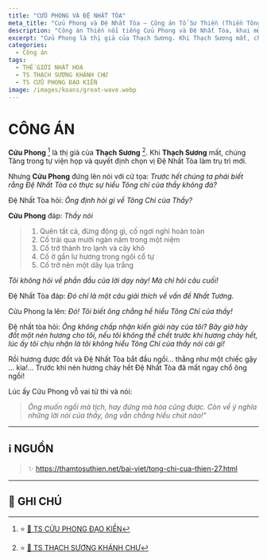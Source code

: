 ```yaml
---
title: "CỬU PHONG VÀ ĐỆ NHẤT TÒA"
meta_title: "Cửu Phong và Đệ Nhất Tòa – Công án Tổ Sư Thiền (Thiền Tông)"
description: "Công án Thiền nổi tiếng Cửu Phong và Đệ Nhất Tòa, khai mở ý nghĩa sâu xa trong truyền thống Tổ Sư Thiền (Thiền Tông)"
excerpt: "Cửu Phong là thị giả của Thạch Sương. Khi Thạch Sương mất, chúng Tăng trong tự viện họp và quyết định chọn vị Đệ Nhất Tòa làm trụ trì mới."
categories:
  - Công án
tags:
  - THẾ GIỚI NHẤT HOA
  - TS THẠCH SƯƠNG KHÁNH CHƯ
  - TS CỬU PHONG ĐẠO KIỀN
image: /images/koans/great-wave.webp
---
```


# CÔNG ÁN

**Cửu Phong** [^1] là thị giả của **Thạch Sương** [^2].
Khi **Thạch Sương** mất, chúng Tăng trong tự viện họp và quyết định chọn vị Đệ Nhất Tòa làm trụ trì mới.

Nhưng **Cửu Phong** đứng lên nói với cử tọa: _Trước hết chúng ta phải biết rằng Đệ Nhất Tòa có thực sự hiểu Tông chỉ của thầy không đả?_

Đệ Nhất Tòa hỏi: _Ông định hỏi gì về Tông Chỉ của Thầy?_

**Cửu Phong** đáp: _Thầy nói_

> 1. Quên tất cả, đừng động gì, cố ngơi nghỉ hoàn toàn
> 2. Cố trải qua mười ngàn năm trong một niệm
> 3. Cố trở thành tro lạnh và cây khô
> 4. Cố ở gần lư hương trong ngôi cổ tự
> 5. Cố trở nên một dãy lụa trắng

_Tôi không hỏi về phần đầu của lời dạy này! Mà chỉ hỏi câu cuối!_

Đệ Nhất Tòa đáp: _Đó chỉ là một câu giải thích về vấn đề Nhất Tướng._

Cửu Phong la lên: _Đó! Tôi biết ông chẳng hề hiểu Tông Chỉ của thầy!_

Đệ nhất tòa hỏi: _Ông không chấp nhận kiến giải này của tôi? Bây giờ hãy đốt một nén hương cho tôi, nếu tôi không thể chết trước khi hương cháy hết, lúc ấy tôi chịu nhận là tôi không hiểu Tông Chỉ của thầy nói cái gì!_

Rồi hương được đốt và Đệ Nhất Tòa bắt đầu ngồi... thẳng như một chiếc gậy ... kìa!...
Trước khi nén hương cháy hết Đệ Nhất Tòa đã mất ngay chổ ông ngồi!

Lúc ấy Cửu Phong vỗ vai tử thi và nói:

> _Ông muốn ngồi mà tịch, hay đứng mà hóa cũng được.
> Còn về ý nghĩa những lời nói của thầy, ông vẫn chẳng hiểu chút nào!"_

<hr class="blog-rule" />

## ℹ️ NGUỒN

> ✨ https://thamtosuthien.net/bai-viet/tong-chi-cua-thien-27.html

<hr class="blog-rule" />

## 📌 GHI CHÚ

[^1]: ⭐️ <a href="/masters/Jiufeng-Daoqian" target="_blank">🔗 TS CỬU PHONG ĐẠO KIỀN</a>

[^2]: ⭐️ <a href="/masters/Shishuang-Qingzhu" target="_blank">🔗 TS THẠCH SƯƠNG KHÁNH CHƯ</a>
